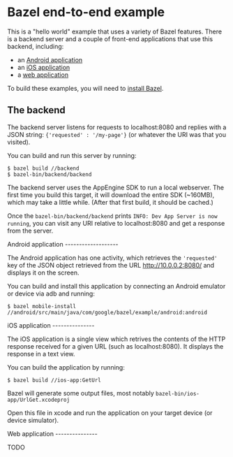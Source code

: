 Bazel end-to-end example
========================

This is a "hello world" example that uses a variety of Bazel features. There is
a backend server and a couple of front-end applications that use this backend,
including:

* an [Android application](#android-app)
* an [iOS application](#ios-app)
* a [web application](#web-app)

To build these examples, you will need to
[install Bazel](http://bazel.io/docs/install.html).

The backend
-----------

The backend server listens for requests to localhost:8080 and replies with a
JSON string: `{'requested' : '/my-page'}` (or whatever the URI was that you
visited).

You can build and run this server by running:

```
$ bazel build //backend
$ bazel-bin/backend/backend
```

The backend server uses the AppEngine SDK to run a local webserver. The first
time you build this target, it will download the entire SDK (~160MB), which
may take a little while. (After that first build, it should be cached.)

Once the `bazel-bin/backend/backend` prints
`INFO: Dev App Server is now running`, you can visit any URI relative to
localhost:8080 and get a response from the server.

<a name="android-app" />
Android application
-------------------

The Android application has one activity, which retrieves the `'requested'` key
of the JSON object retrieved from the URL http://10.0.0.2:8080/ and displays it
on the screen.

You can build and install this application by connecting an Android emulator or
device via adb and running:

```
$ bazel mobile-install //android/src/main/java/com/google/bazel/example/android:android
```

<a name="ios-app" />
iOS application
---------------

The iOS application is a single view which retrives the contents of the HTTP
response received for a given URL (such as localhost:8080). It displays the
response in a text view.

You can build the application by running:

```
$ bazel build //ios-app:GetUrl
```

Bazel will generate some output files, most notably `bazel-bin/ios-app/UrlGet.xcodeproj`

Open this file in xcode and run the application on your target device
(or device simulator).

<a name="web-app" />
Web application
---------------

TODO
